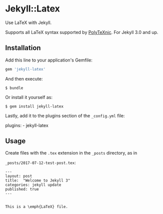 # Jekyll::Latex

Use LaTeX with Jekyll.

Supports all LaTeX syntax supported by [PolyTeXnic](https://github.com/softcover/polytexnic). For Jekyll 3.0 and up.

## Installation

Add this line to your application's Gemfile:

```ruby
gem 'jekyll-latex'
```

And then execute:

    $ bundle

Or install it yourself as:

    $ gem install jekyll-latex

Lastly, add it to the plugins section of the `_config.yml` file:

  plugins:
    - jekyll-latex

## Usage

Create files with the `.tex` extension in the `_posts` directory, as in

`_posts/2017-07-12-test-post.tex`:

```
---
layout: post
title:  "Welcome to Jekyll 3"
categories: jekyll update
published: true
---


This is a \emph{LaTeX} file.
```
